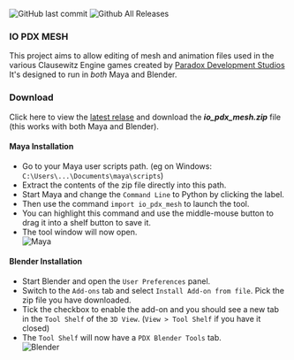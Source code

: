 ![GitHub last commit](https://img.shields.io/github/last-commit/ross-g/io_pdx_mesh.svg)
![Github All Releases](https://img.shields.io/github/downloads/ross-g/io_pdx_mesh/total.svg)
  
  
### IO PDX MESH
This project aims to allow editing of mesh and animation files used in the various Clausewitz Engine games created by [Paradox Development Studios](https://www.paradoxplaza.com) It's designed to run in *both* Maya and Blender.

### Download
Click here to view the [latest relase](https://github.com/ross-g/io_pdx_mesh/releases/latest) and download the __*io_pdx_mesh.zip*__ file (this works with both Maya and Blender).
  
  
#### Maya Installation
* Go to your Maya user scripts path. (eg on Windows: `C:\Users\...\Documents\maya\scripts`)  
* Extract the contents of the zip file directly into this path.  
* Start Maya and change the `Command Line` to Python by clicking the label.  
* Then use the command `import io_pdx_mesh` to launch the tool.  
* You can highlight this command and use the middle-mouse button to drag it into a shelf button to save it.  
* The tool window will now open.  
![Maya](https://raw.githubusercontent.com/wiki/ross-g/io_pdx_mesh/images/maya/tool_ui_01.png)

#### Blender Installation
* Start Blender and open the `User Preferences` panel.  
* Switch to the `Add-ons` tab and select `Install Add-on from file`. Pick the zip file you have downloaded.  
* Tick the checkbox to enable the add-on and you should see a new tab in the `Tool Shelf` of the `3D View`. (`View > Tool Shelf` if you have it closed)  
* The `Tool Shelf` will now have a `PDX Blender Tools` tab.  
![Blender](https://raw.githubusercontent.com/wiki/ross-g/io_pdx_mesh/images/blender/tool_ui_01.png)
